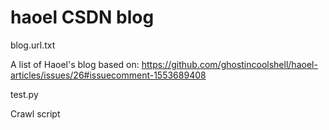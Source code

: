 # haoel CSDN blog

blog.url.txt 

A list of Haoel's blog based on: https://github.com/ghostincoolshell/haoel-articles/issues/26#issuecomment-1553689408

test.py

Crawl script
